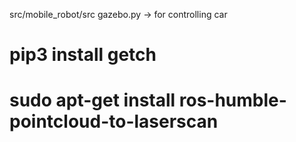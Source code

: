 src/mobile_robot/src gazebo.py  -> for controlling car 
# pip3 install getch
# sudo apt-get install ros-humble-pointcloud-to-laserscan
